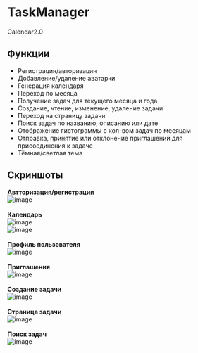 # TaskManager
Calendar2.0<br/>

## Функции
+ Регистрация/авторизация<br/>
+ Добавление/удаление аватарки<br/>
+ Генерация календаря<br/>
+ Переход по месяца<br/>
+ Получение задач для текущего месяца и года<br/>
+ Создание, чтение, изменение, удаление задачи<br/>
+ Переход на страницу задачи<br/>
+ Поиск задач по названию, описанию или дате<br/>
+ Отображение гистограммы с кол-вом задач по месяцам<br/>
+ Отправка, принятие или отклонение приглашений для присоединения к задаче<br/>
+ Тёмная/светлая тема<br/>

## Скриншоты

**Автторизация/регистрация**<br/>
![image](https://user-images.githubusercontent.com/61901497/186442598-a5394863-1921-4af4-bbb4-221be7e2222a.png)<br/>
<br/>
**Календарь**<br/>
![image](https://user-images.githubusercontent.com/61901497/188365868-9b3da827-4697-4e38-8e77-6ed80961ec5c.png)<br/>
![image](https://user-images.githubusercontent.com/61901497/190068980-902fb826-403e-40bd-8eb4-d0472068ec3e.png)<br/>
<br/>
**Профиль пользователя**<br/>
![image](https://user-images.githubusercontent.com/61901497/188365927-fb70103c-0562-4c68-975d-da8023907a86.png)<br/>
<br/>
**Приглашения**<br/>
![image](https://user-images.githubusercontent.com/61901497/188366314-3a19f827-470d-4675-9fc2-eb59f45216bc.png)<br/>
<br/>
**Создание задачи**<br/>
![image](https://user-images.githubusercontent.com/61901497/187078932-e776462c-e293-4454-a687-776d3d633117.png)<br/>
<br/>
**Страница задачи**<br/>
![image](https://user-images.githubusercontent.com/61901497/190069360-4556b69a-94dd-4bd2-8014-cea84f695b2a.png)<br/>
<br/>
**Поиск задач**<br/>
![image](https://user-images.githubusercontent.com/61901497/188127354-25a2d627-1429-469f-9411-786b4e89df79.png)<br/>
